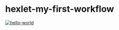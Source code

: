 # hexlet-my-first-workflow

[![hello-world](https://github.com/milcford/hexlet-my-first-workflow/actions/workflows/hello-world.yml/badge.svg)](https://github.com/milcford/hexlet-my-first-workflow/actions/workflows/hello-world.yml)
